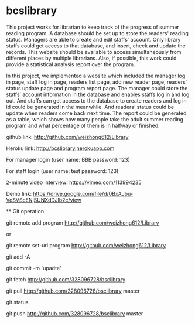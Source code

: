 bcslibrary
==========
  This project works for librarian to keep track of the progress of summer reading program. A database should be set up to store the readers' reading status. Managers are able to create and edit staffs’ account. Only library staffs could get access to that database, and insert, check and update the records. This website should be available to access simultaneously from different places by multiple librarians. Also, if possible, this work could provide a statistical analysis report over the program.

  In this project, we implemented a website which included the manager log in page, staff log in page, readers list page, add new reader page, readers’ status update page and program report page. The manager could store the staffs’ account information in the database and enables staffs log in and log out. And staffs can get access to the database to create readers and log in id could be generated in the meanwhile. And readers’ status could be update when readers come back next time. The report could be generated as a table, which shows how many people take the adult summer reading program and what percentage of them is in halfway or finished.


github link: http://github.com/weizhong612/Library

Heroku link: http://bcslibrary.herokuapp.com

For manager login (user name: BBB password: 123)

For staff login (user name: test password: 123)

2-minute video interview: https://vimeo.com/113994235

Demo link: https://drive.google.com/file/d/0BxAJbu-VoSVScENjSUNXdDJlb2c/view

** Git operation

git remote add program http://github.com/weizhong612/Library

or

git remote set-url program http://github.com/weizhong612/Library

git add -A

git commit -m 'upadte'

git fetch http://github.com/328096728/bsclibrary

git pull http://github.com/328096728/bsclibrary master

git status

git push http://github.com/328096728/bsclibrary master
